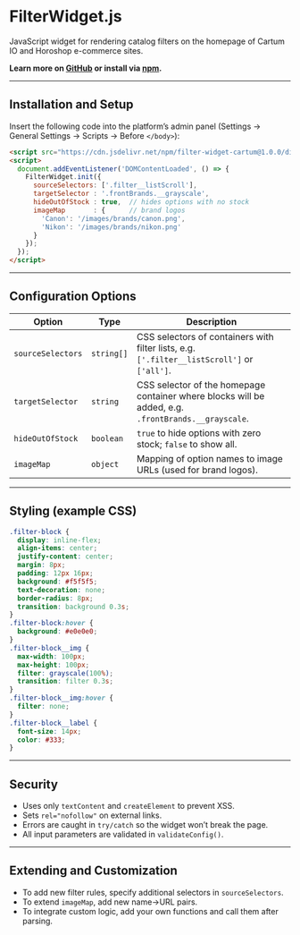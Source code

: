 # FilterWidget.js

JavaScript widget for rendering catalog filters on the homepage of Cartum IO and Horoshop e-commerce sites.

**Learn more on [GitHub](https://github.com/PhantomDraft/filter-widget-cartum) or install via [npm](https://www.npmjs.com/package/filter-widget-cartum).**

---

## Installation and Setup

Insert the following code into the platform’s admin panel (Settings → General Settings → Scripts → Before `</body>`):

```html
<script src="https://cdn.jsdelivr.net/npm/filter-widget-cartum@1.0.0/dist/filterWidget.js"></script>
<script>
  document.addEventListener('DOMContentLoaded', () => {
    FilterWidget.init({
      sourceSelectors: ['.filter__listScroll'],
      targetSelector : '.frontBrands.__grayscale',
      hideOutOfStock : true,  // hides options with no stock
      imageMap       : {      // brand logos
        'Canon': '/images/brands/canon.png',
        'Nikon': '/images/brands/nikon.png'
      }
    });
  });
</script>
```

---

## Configuration Options

| Option            | Type       | Description                                                                                         |
| ----------------- | ---------- | --------------------------------------------------------------------------------------------------- |
| `sourceSelectors` | `string[]` | CSS selectors of containers with filter lists, e.g. `['.filter__listScroll']` or `['all']`.         |
| `targetSelector`  | `string`   | CSS selector of the homepage container where blocks will be added, e.g. `.frontBrands.__grayscale`. |
| `hideOutOfStock`  | `boolean`  | `true` to hide options with zero stock; `false` to show all.                                        |
| `imageMap`        | `object`   | Mapping of option names to image URLs (used for brand logos).                                       |

---

## Styling (example CSS)

```css
.filter-block {
  display: inline-flex;
  align-items: center;
  justify-content: center;
  margin: 8px;
  padding: 12px 16px;
  background: #f5f5f5;
  text-decoration: none;
  border-radius: 8px;
  transition: background 0.3s;
}
.filter-block:hover {
  background: #e0e0e0;
}
.filter-block__img {
  max-width: 100px;
  max-height: 100px;
  filter: grayscale(100%);
  transition: filter 0.3s;
}
.filter-block__img:hover {
  filter: none;
}
.filter-block__label {
  font-size: 14px;
  color: #333;
}
```

---

## Security

* Uses only `textContent` and `createElement` to prevent XSS.
* Sets `rel="nofollow"` on external links.
* Errors are caught in `try/catch` so the widget won’t break the page.
* All input parameters are validated in `validateConfig()`.

---

## Extending and Customization

* To add new filter rules, specify additional selectors in `sourceSelectors`.
* To extend `imageMap`, add new name→URL pairs.
* To integrate custom logic, add your own functions and call them after parsing.